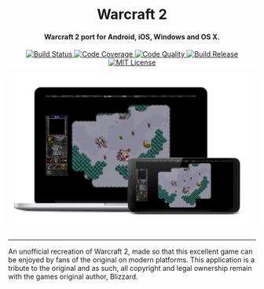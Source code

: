<h1 align="center">Warcraft 2</h1>

<h4 align="center">Warcraft 2 port for Android, iOS, Windows and OS X. </h4>

<p align="center">
    <a href="https://travis-ci.com/blairisme/newton">
        <img src="https://travis-ci.com/blairisme/newton.svg?branch=master"
            alt="Build Status"/>
    </a>
    <a href="https://codecov.io/gh/blairisme/newton">
        <img src="https://codecov.io/gh/blairisme/newton/branch/master/graph/badge.svg"
            alt="Code Coverage"/>
    </a>
    <a href="https://www.codacy.com/app/blairisme/newton?utm_source=github.com&amp;utm_medium=referral&amp;utm_content=blairisme/newton&amp;utm_campaign=Badge_Grade">
        <img src="https://api.codacy.com/project/badge/Grade/6d4ca6c355fc4a82aa773e7b5cf96585"
            alt="Code Quality"/>
    </a>
    <a href="https://github.com/blairisme/newton/releases/tag/v0.1">
        <img src="https://img.shields.io/badge/release-v0.1-blue.svg"
            alt="Build Release"/>
    </a>
    <a href="https://github.com/blairisme/newton/blob/master/LICENSE">
        <img src="https://img.shields.io/badge/license-MIT-blue.svg"
            alt="MIT License"/>
    </a>
</p>

![Alt text](/docs/combined.png?raw=true "Application")

---

An unofficial recreation of Warcraft 2, made so that this excellent game can be enjoyed by fans of the original on modern platforms. This application is a tribute to the original and as such, all copyright and legal ownership remain with the games original author, Blizzard.









